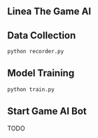 Linea The Game AI
---

## Data Collection

```bash
python recorder.py
```

## Model Training

```bash
python train.py
```

## Start Game AI Bot

TODO